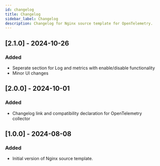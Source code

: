 ```yaml
---
id: changelog
title: Changelog
sidebar_label: Changelog
description: Changelog for Nginx source template for OpenTelemetry.
---
```


## [2.1.0] - 2024-10-26

### Added
- Seperate section for Log and metrics with enable/disable functionality
- Minor UI changes

## [2.0.0] - 2024-10-01

### Added
- Changelog link and compatibility declaration for OpenTelemetry collector

## [1.0.0] - 2024-08-08

### Added
- Initial version of Nginx source template.